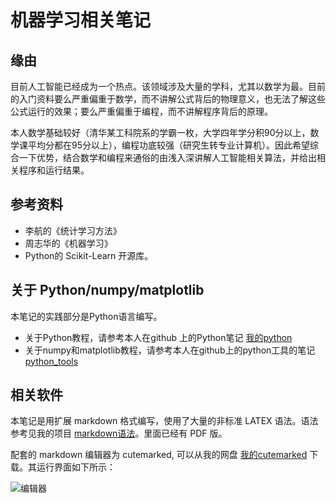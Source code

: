 # 机器学习相关笔记

## 缘由
目前人工智能已经成为一个热点。该领域涉及大量的学科，尤其以数学为最。目前的入门资料要么严重偏重于数学，而不讲解公式背后的物理意义，也无法了解这些公式运行的效果；要么严重偏重于编程，而不讲解程序背后的原理。

本人数学基础较好（清华某工科院系的学霸一枚，大学四年学分积90分以上，数学课平均分都在95分以上），编程功底较强（研究生转专业计算机）。因此希望综合一下优势，结合数学和编程来通俗的由浅入深讲解人工智能相关算法，并给出相关程序和运行结果。

## 参考资料

- 李航的《统计学习方法》
- 周志华的《机器学习》
- Python的  Scikit-Learn 开源库。

## 关于 Python/numpy/matplotlib
本笔记的实践部分是Python语言编写。

- 关于Python教程，请参考本人在github 上的Python笔记 [我的python](https://github.com/huaxz1986/python_learning_notes)
- 关于numpy和matplotlib教程，请参考本人在github上的python工具的笔记 [python_tools](https://github.com/huaxz1986/python_tools)


## 相关软件

本笔记是用扩展 markdown 格式编写，使用了大量的非标准 LATEX 语法。语法参考见我的项目 [markdown语法](https://github.com/huaxz1986/markdown_documentation_chinese)。里面已经有 PDF 版。

配套的 markdown 编辑器为 cutemarked, 可以从我的网盘 [我的cutemarked](http://pan.baidu.com/s/1sl9qPqt) 下载。其运行界面如下所示：

  ![编辑器](imgs/overview.JPG)